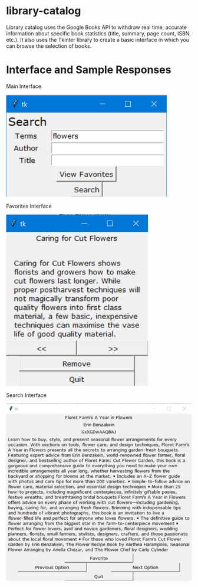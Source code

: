 # library-catalog
Library catalog uses the Google Books API to withdraw real time, accurate information about specific book statistics (title, summary, page count, ISBN, etc.). It also uses the Tkinter library to create a basic interface in which you can browse the selection of books.

# Interface and Sample Responses
Main Interface

![Main Interface](https://github.com/1tracy/library-catalog/blob/master/images/MainApplication.png)

Favorites Interface

![Favorites Interface](https://github.com/1tracy/library-catalog/blob/master/images/FavoritesFrame.png)

Search Interface

![Search Interface](https://github.com/1tracy/library-catalog/blob/master/images/SearchFrame.png)
